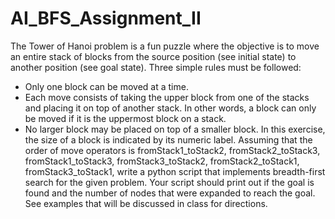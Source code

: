 # AI_BFS_Assignment_II
The Tower of Hanoi problem is a fun puzzle where the objective is to move an entire stack of blocks from the source position (see initial state) to another position (see goal state).
Three simple rules must be followed:
- Only one block can be moved at a time.
- Each move consists of taking the upper block from one of the stacks and placing it
on top of another stack. In other words, a block can only be moved if it is the
uppermost block on a stack.
- No larger block may be placed on top of a smaller block. In this exercise, the size
of a block is indicated by its numeric label.
Assuming that the order of move operators is fromStack1_toStack2, fromStack2_toStack3,
fromStack1_toStack3, fromStack3_toStack2, fromStack2_toStack1, fromStack3_toStack1,
write a python script that implements breadth-first search for the given problem. Your
script should print out if the goal is found and the number of nodes that were expanded to
reach the goal. See examples that will be discussed in class for directions.
